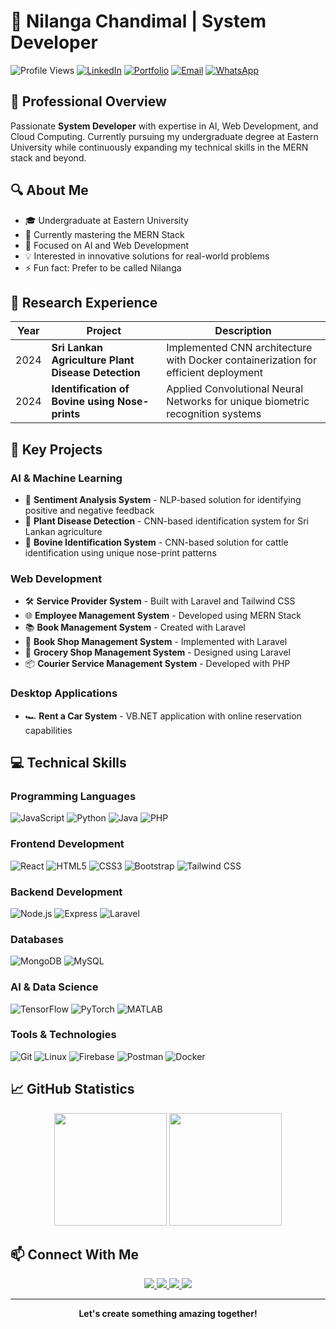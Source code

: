 # 👋 Nilanga Chandimal | System Developer

![Profile Views](https://komarev.com/ghpvc/?username=nilangachandimal&label=Profile%20views&color=0e75b6&style=flat)
[![LinkedIn](https://img.shields.io/badge/LinkedIn-Nilanga_Chandimal-0077B5?style=flat-square&logo=linkedin)](https://linkedin.com/in/nilanga-chandimal-19852a269)
[![Portfolio](https://img.shields.io/badge/Portfolio-Visit_Now-000?style=flat-square&logo=vercel&logoColor=white)](https://nilangachandimal-portfolio.netlify.app/)
[![Email](https://img.shields.io/badge/Email-Contact_Me-D14836?style=flat-square&logo=gmail&logoColor=white)](mailto:nilangachandimal1111@gmail.com)
[![WhatsApp](https://img.shields.io/badge/WhatsApp-0770714587-25D366?style=flat-square&logo=whatsapp&logoColor=white)](https://wa.me/0770714587)

## 💼 Professional Overview

Passionate **System Developer** with expertise in AI, Web Development, and Cloud Computing. Currently pursuing my undergraduate degree at Eastern University while continuously expanding my technical skills in the MERN stack and beyond.

## 🔍 About Me

- 🎓 Undergraduate at Eastern University
- 🌱 Currently mastering the MERN Stack
- 🔭 Focused on AI and Web Development
- 💡 Interested in innovative solutions for real-world problems
- ⚡ Fun fact: Prefer to be called Nilanga

## 🧪 Research Experience

| Year | Project | Description |
|------|---------|-------------|
| 2024 | **Sri Lankan Agriculture Plant Disease Detection** | Implemented CNN architecture with Docker containerization for efficient deployment |
| 2024 | **Identification of Bovine using Nose-prints** | Applied Convolutional Neural Networks for unique biometric recognition systems |

## 🚀 Key Projects

### AI & Machine Learning
- 🤖 **Sentiment Analysis System** - NLP-based solution for identifying positive and negative feedback
- 🌿 **Plant Disease Detection** - CNN-based identification system for Sri Lankan agriculture
- 🐄 **Bovine Identification System** - CNN-based solution for cattle identification using unique nose-print patterns

### Web Development
- 🛠 **Service Provider System** - Built with Laravel and Tailwind CSS
- 🌐 **Employee Management System** - Developed using MERN Stack
- 📚 **Book Management System** - Created with Laravel
- 📖 **Book Shop Management System** - Implemented with Laravel
- 🏪 **Grocery Shop Management System** - Designed using Laravel
- 📦 **Courier Service Management System** - Developed with PHP

### Desktop Applications
- 🏎 **Rent a Car System** - VB.NET application with online reservation capabilities

## 💻 Technical Skills

### Programming Languages
![JavaScript](https://img.shields.io/badge/-JavaScript-F7DF1E?style=flat-square&logo=javascript&logoColor=black)
![Python](https://img.shields.io/badge/-Python-3776AB?style=flat-square&logo=python&logoColor=white)
![Java](https://img.shields.io/badge/-Java-007396?style=flat-square&logo=java&logoColor=white)
![PHP](https://img.shields.io/badge/-PHP-777BB4?style=flat-square&logo=php&logoColor=white)

### Frontend Development
![React](https://img.shields.io/badge/-React-61DAFB?style=flat-square&logo=react&logoColor=black)
![HTML5](https://img.shields.io/badge/-HTML5-E34F26?style=flat-square&logo=html5&logoColor=white)
![CSS3](https://img.shields.io/badge/-CSS3-1572B6?style=flat-square&logo=css3&logoColor=white)
![Bootstrap](https://img.shields.io/badge/-Bootstrap-7952B3?style=flat-square&logo=bootstrap&logoColor=white)
![Tailwind CSS](https://img.shields.io/badge/-Tailwind_CSS-38B2AC?style=flat-square&logo=tailwind-css&logoColor=white)

### Backend Development
![Node.js](https://img.shields.io/badge/-Node.js-339933?style=flat-square&logo=node.js&logoColor=white)
![Express](https://img.shields.io/badge/-Express-000000?style=flat-square&logo=express&logoColor=white)
![Laravel](https://img.shields.io/badge/-Laravel-FF2D20?style=flat-square&logo=laravel&logoColor=white)

### Databases
![MongoDB](https://img.shields.io/badge/-MongoDB-47A248?style=flat-square&logo=mongodb&logoColor=white)
![MySQL](https://img.shields.io/badge/-MySQL-4479A1?style=flat-square&logo=mysql&logoColor=white)

### AI & Data Science
![TensorFlow](https://img.shields.io/badge/-TensorFlow-FF6F00?style=flat-square&logo=tensorflow&logoColor=white)
![PyTorch](https://img.shields.io/badge/-PyTorch-EE4C2C?style=flat-square&logo=pytorch&logoColor=white)
![MATLAB](https://img.shields.io/badge/-MATLAB-0076A8?style=flat-square&logo=mathworks&logoColor=white)

### Tools & Technologies
![Git](https://img.shields.io/badge/-Git-F05032?style=flat-square&logo=git&logoColor=white)
![Linux](https://img.shields.io/badge/-Linux-FCC624?style=flat-square&logo=linux&logoColor=black)
![Firebase](https://img.shields.io/badge/-Firebase-FFCA28?style=flat-square&logo=firebase&logoColor=black)
![Postman](https://img.shields.io/badge/-Postman-FF6C37?style=flat-square&logo=postman&logoColor=white)
![Docker](https://img.shields.io/badge/-Docker-2496ED?style=flat-square&logo=docker&logoColor=white)

## 📈 GitHub Statistics

<div align="center">
  <img height="180em" src="https://github-readme-stats.vercel.app/api?username=nilangachandimal&show_icons=true&theme=tokyonight&include_all_commits=true&count_private=true"/>
  <img height="180em" src="https://github-readme-stats.vercel.app/api/top-langs/?username=nilangachandimal&layout=compact&langs_count=8&theme=tokyonight"/>
</div>

## 📫 Connect With Me

<div align="center">
  <a href="https://linkedin.com/in/nilanga-chandimal-19852a269" target="_blank">
    <img src="https://img.shields.io/badge/-LinkedIn-%230077B5?style=for-the-badge&logo=linkedin&logoColor=white" target="_blank">
  </a>
  <a href="https://kaggle.com/nilangachandimal" target="_blank">
    <img src="https://img.shields.io/badge/-Kaggle-%2320BEFF?style=for-the-badge&logo=kaggle&logoColor=white" target="_blank">
  </a>
  <a href="mailto:nilangachandimal1111@gmail.com">
    <img src="https://img.shields.io/badge/-Gmail-%23D14836?style=for-the-badge&logo=gmail&logoColor=white" target="_blank">
  </a>
  <a href="https://wa.me/0770714587">
    <img src="https://img.shields.io/badge/-WhatsApp-%2325D366?style=for-the-badge&logo=whatsapp&logoColor=white" target="_blank">
  </a>
</div>

---

<div align="center">
  <b>Let's create something amazing together!</b>
</div>

